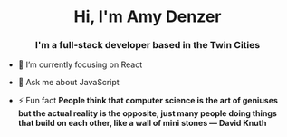 <h1 align="center">Hi, I'm Amy Denzer</h1>
<h3 align="center">I'm a full-stack developer based in the Twin Cities</h3>

- 🌱 I’m currently focusing on React

- 💬 Ask me about JavaScript

- ⚡ Fun fact **People think that computer science is the art of geniuses but the actual reality is the opposite, just many people doing things that build on each other, like a wall of mini stones — David Knuth**
